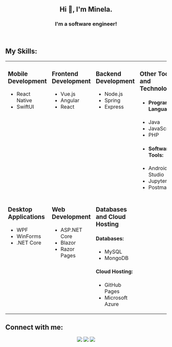 <h2 align="center">Hi 👋, I'm Minela.</h2>

<h3 align="center">I'm a software engineer!</h3>

<br>

<h2 align="left">My Skills:</h2>

<table align="center">
  <tr>
    <td valign="top">
        <h3>Mobile Development</h3>
        <ul>
            <li>React Native</li>
            <li>SwiftUI</li>
        </ul>
    </td>
    <td valign="top">
        <h3>Frontend Development</h3>
        <ul>
            <li>Vue.js</li>
            <li>Angular</li>
            <li>React</li>
        </ul>
    </td>
    <td valign="top">
        <h3>Backend Development</h3>
        <ul>
            <li>Node.js</li>
            <li>Spring</li>
            <li>Express</li>
        </ul>
    </td>
    <td colspan="1" valign="top">
        <h3>Other Tools and Technologies</h3>
        <ul>
            <li><h4>Programming Languages:</h4></li>
            <li>Java</li>
            <li>JavaScript</li>
            <li>PHP</li>
            <li><h4>Software and Tools:</h4></li>
            <li>Android Studio</li>
            <li>Jupyter</li>
            <li>Postman</li>
        </ul>
    </td>
  </tr>
  <tr>
    <td valign="top">
        <h3>Desktop Applications</h3>
        <ul>
            <li>WPF</li>
            <li>WinForms</li>
            <li>.NET Core</li>
        </ul>
    </td>
    <td valign="top">
        <h3>Web Development</h3>
        <ul>
            <li>ASP.NET Core</li>
            <li>Blazor</li>
            <li>Razor Pages</li>
        </ul>
    </td>
    <td valign="top">
        <h3>Databases and Cloud Hosting</h3>
        <h4>Databases:</h4>
        <ul>
            <li>MySQL</li>
            <li>MongoDB</li>
        </ul>
        <h4>Cloud Hosting:</h4>
        <ul>
            <li>GitHub Pages</li>
            <li>Microsoft Azure</li>
        </ul>
    </td>
    <td colspan="1"></td>
  </tr>
</table>

<h2>Connect with me:</h2>
<p align="center">
  <a href="https://www.linkedin.com/in/minela-ganovic-1a2b19209"><img src="https://img.shields.io/badge/linkedin-507d2a.svg?style=for-the-badge&logo=linkedin&logoColor=ffffff"/></a>
   <a href="mailto:minelag556@gmail.com?subject=[GitHub]%20🔥%20profile%20contact&body=Hello"><img src="https://img.shields.io/badge/e‑mail-507d2a.svg?style=for-the-badge&logo=GMail&logoColor=ffffff"/></a>
     <a href="https://github.com/minelaganovic"><img src="https://img.shields.io/badge/github-507d2a.svg?style=for-the-badge&logo=GMail&logoColor=ffffff"/></a>
</p>
